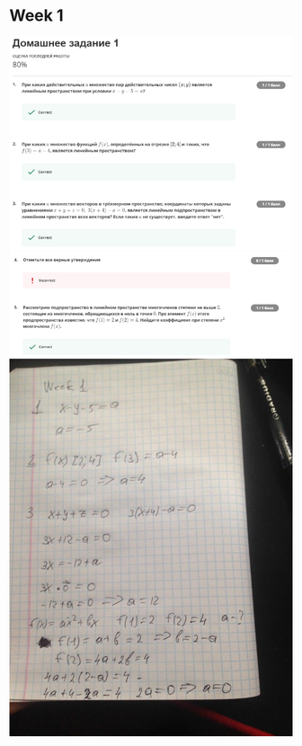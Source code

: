 # Week 1
![](https://github.com/RoryExinus/Linear-algebraRE/blob/master/Images/Week1/Week_1_page_1.png)
![](https://github.com/RoryExinus/Linear-algebraRE/blob/master/Images/Week1/Week_1_page_2.png)
![](https://github.com/RoryExinus/Linear-algebraRE/blob/master/Images/Week1/answer.jpg)
